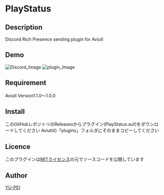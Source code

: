 # PlayStatus
## Description
Discord Rich Presence sending plugin for Aviutl
## Demo
![Discord_Image](https://pbs.twimg.com/media/EsKyLthUcAIJgEQ?format=png&name=360x360)
![plugin_Image](https://pbs.twimg.com/media/EsKyRI5VQAEEDqi?format=png&name=small)
## Requirement
Aviutl Version1.1.0～1.0.0
## Install
このGitHubレポジトリのReleasesからプラグイン(PlayStatus.auf)をダウンロードしてください
Aviutlの「plugins」フォルダにそのままコピーしてください
## Licence
このプラグインは[MITライセンス](LICENSE)の元でソースコードを公開しています
## Author
[YU-PEI](https://twitter.com/nerrog_blog)
